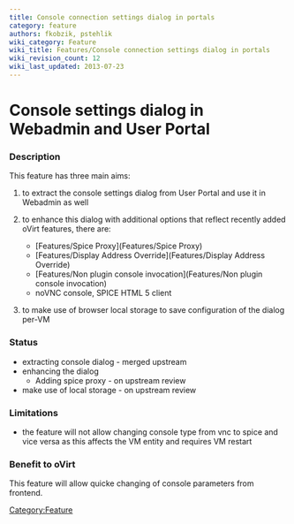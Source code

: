 ```yaml
---
title: Console connection settings dialog in portals
category: feature
authors: fkobzik, pstehlik
wiki_category: Feature
wiki_title: Features/Console connection settings dialog in portals
wiki_revision_count: 12
wiki_last_updated: 2013-07-23
---
```


# Console settings dialog in Webadmin and User Portal

### Description

This feature has three main aims:

1.  to extract the console settings dialog from User Portal and use it in Webadmin as well
2.  to enhance this dialog with additional options that reflect recently added oVirt features, there are:
    -   [Features/Spice Proxy](Features/Spice Proxy)
    -   [Features/Display Address Override](Features/Display Address Override)
    -   [Features/Non plugin console invocation](Features/Non plugin console invocation)
    -   noVNC console, SPICE HTML 5 client

3.  to make use of browser local storage to save configuration of the dialog per-VM

### Status

*   extracting console dialog - merged upstream
*   enhancing the dialog
    -   Adding spice proxy - on upstream review
*   make use of local storage - on upstream review

### Limitations

*   the feature will not allow changing console type from vnc to spice and vice versa as this affects the VM entity and requires VM restart

### Benefit to oVirt

This feature will allow quicke changing of console parameters from frontend.

<Category:Feature>
